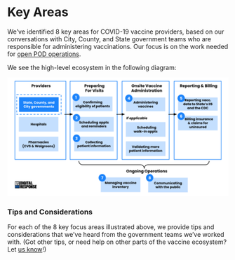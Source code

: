 # Key Areas

We’ve identified 8 key areas for COVID-19 vaccine providers, based on our conversations with City, County, and State government teams who are responsible for administering vaccinations. Our focus is on the work needed for [open POD operations](https://www.cdc.gov/cpr/readiness/healthcare/closedPODtoolkit.htm#:~:text=Understanding%20Points%20of%20Dispensing,-Points%20of%20dispensing&text=Closed%20PODs%20are%20sites%20staffed,and%20should%20be%20used%20simultaneously). 

We see the high-level ecosystem in the following diagram:

![](../../.gitbook/assets/image.png)

### **Tips and Considerations**

For each of the 8 key focus areas illustrated above, we provide tips and considerations that we’ve heard from the government teams we’ve worked with. \(Got other tips, or need help on other parts of the vaccine ecosystem? Let [us know](mailto:vaccinations@usdigitalresponse.org)!\)

